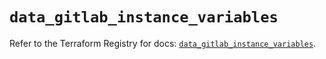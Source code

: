 # `data_gitlab_instance_variables`

Refer to the Terraform Registry for docs: [`data_gitlab_instance_variables`](https://registry.terraform.io/providers/gitlabhq/gitlab/16.10.0/docs/data-sources/instance_variables).
